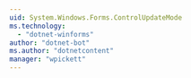 ```yaml
---
uid: System.Windows.Forms.ControlUpdateMode
ms.technology: 
  - "dotnet-winforms"
author: "dotnet-bot"
ms.author: "dotnetcontent"
manager: "wpickett"
---
```

